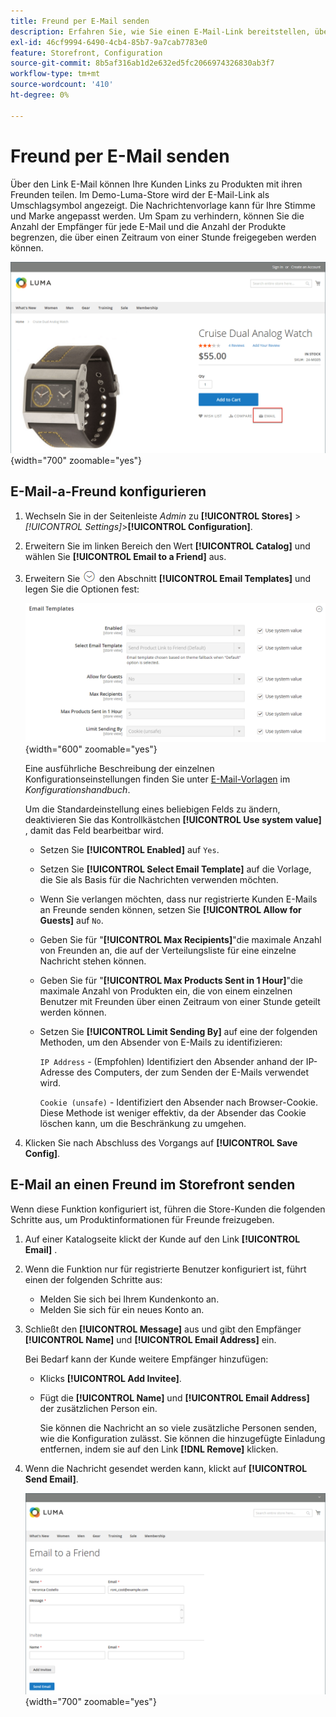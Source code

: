 ```yaml
---
title: Freund per E-Mail senden
description: Erfahren Sie, wie Sie einen E-Mail-Link bereitstellen, über den Ihre Kunden Links zu Produkten mit ihren Freunden teilen können.
exl-id: 46cf9994-6490-4cb4-85b7-9a7cab7783e0
feature: Storefront, Configuration
source-git-commit: 8b5af316ab1d2e632ed5fc2066974326830ab3f7
workflow-type: tm+mt
source-wordcount: '410'
ht-degree: 0%

---
```


# Freund per E-Mail senden

Über den Link E-Mail können Ihre Kunden Links zu Produkten mit ihren Freunden teilen. Im Demo-Luma-Store wird der E-Mail-Link als Umschlagsymbol angezeigt. Die Nachrichtenvorlage kann für Ihre Stimme und Marke angepasst werden. Um Spam zu verhindern, können Sie die Anzahl der Empfänger für jede E-Mail und die Anzahl der Produkte begrenzen, die über einen Zeitraum von einer Stunde freigegeben werden können.

![Beispiel-Storefront - E-Mail an einen Freund senden](./assets/storefront-email-a-friend.png){width="700" zoomable="yes"}

## E-Mail-a-Freund konfigurieren

1. Wechseln Sie in der Seitenleiste _Admin_ zu **[!UICONTROL Stores]** > _[!UICONTROL Settings]_>**[!UICONTROL Configuration]**.

1. Erweitern Sie im linken Bereich den Wert **[!UICONTROL Catalog]** und wählen Sie **[!UICONTROL Email to a Friend]** aus.

1. Erweitern Sie ![Erweiterungsauswahl](../assets/icon-display-expand.png) den Abschnitt **[!UICONTROL Email Templates]** und legen Sie die Optionen fest:

   ![Katalogkonfiguration - E-Mail-Vorlagen](../configuration-reference/catalog/assets/email-to-a-friend-email-templates.png){width="600" zoomable="yes"}

   Eine ausführliche Beschreibung der einzelnen Konfigurationseinstellungen finden Sie unter [E-Mail-Vorlagen](../configuration-reference/catalog/email-to-a-friend.md) im _Konfigurationshandbuch_.

   Um die Standardeinstellung eines beliebigen Felds zu ändern, deaktivieren Sie das Kontrollkästchen **[!UICONTROL Use system value]** , damit das Feld bearbeitbar wird.

   - Setzen Sie **[!UICONTROL Enabled]** auf `Yes`.

   - Setzen Sie **[!UICONTROL Select Email Template]** auf die Vorlage, die Sie als Basis für die Nachrichten verwenden möchten.

   - Wenn Sie verlangen möchten, dass nur registrierte Kunden E-Mails an Freunde senden können, setzen Sie **[!UICONTROL Allow for Guests]** auf `No`.

   - Geben Sie für &quot;**[!UICONTROL Max Recipients]**&quot;die maximale Anzahl von Freunden an, die auf der Verteilungsliste für eine einzelne Nachricht stehen können.

   - Geben Sie für &quot;**[!UICONTROL Max Products Sent in 1 Hour]**&quot;die maximale Anzahl von Produkten ein, die von einem einzelnen Benutzer mit Freunden über einen Zeitraum von einer Stunde geteilt werden können.

   - Setzen Sie **[!UICONTROL Limit Sending By]** auf eine der folgenden Methoden, um den Absender von E-Mails zu identifizieren:

     `IP Address` - (Empfohlen) Identifiziert den Absender anhand der IP-Adresse des Computers, der zum Senden der E-Mails verwendet wird.

     `Cookie (unsafe)` - Identifiziert den Absender nach Browser-Cookie. Diese Methode ist weniger effektiv, da der Absender das Cookie löschen kann, um die Beschränkung zu umgehen.

1. Klicken Sie nach Abschluss des Vorgangs auf **[!UICONTROL Save Config]**.

## E-Mail an einen Freund im Storefront senden

Wenn diese Funktion konfiguriert ist, führen die Store-Kunden die folgenden Schritte aus, um Produktinformationen für Freunde freizugeben.

1. Auf einer Katalogseite klickt der Kunde auf den Link **[!UICONTROL Email]** .

1. Wenn die Funktion nur für registrierte Benutzer konfiguriert ist, führt einen der folgenden Schritte aus:

   - Melden Sie sich bei Ihrem Kundenkonto an.
   - Melden Sie sich für ein neues Konto an.

1. Schließt den **[!UICONTROL Message]** aus und gibt den Empfänger **[!UICONTROL Name]** und **[!UICONTROL Email Address]** ein.

   Bei Bedarf kann der Kunde weitere Empfänger hinzufügen:

   - Klicks **[!UICONTROL Add Invitee]**.

   - Fügt die **[!UICONTROL Name]** und **[!UICONTROL Email Address]** der zusätzlichen Person ein.

     Sie können die Nachricht an so viele zusätzliche Personen senden, wie die Konfiguration zulässt. Sie können die hinzugefügte Einladung entfernen, indem sie auf den Link **[!DNL Remove]** klicken.

1. Wenn die Nachricht gesendet werden kann, klickt auf **[!UICONTROL Send Email]**.

   ![Beispiel-Storefront - E-Mail an einen Freund](./assets/storefront-email-a-friend-form.png){width="700" zoomable="yes"}
